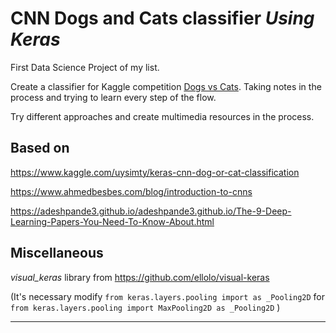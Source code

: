 # CNN Dogs and Cats classifier _Using Keras_

First Data Science Project of my list.

Create a classifier for Kaggle competition [Dogs vs Cats](https://www.kaggle.com/c/dogs-vs-cats-redux-kernels-edition). Taking notes in the process and trying to learn every step of the flow.

Try different approaches and create multimedia resources in the process.

## Based on

https://www.kaggle.com/uysimty/keras-cnn-dog-or-cat-classification

https://www.ahmedbesbes.com/blog/introduction-to-cnns

https://adeshpande3.github.io/adeshpande3.github.io/The-9-Deep-Learning-Papers-You-Need-To-Know-About.html



## Miscellaneous

_visual_keras_ library from https://github.com/ellolo/visual-keras

(It's necessary modify `from keras.layers.pooling import as _Pooling2D` for `from keras.layers.pooling import MaxPooling2D as _Pooling2D` )

---

